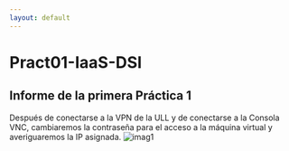 ```yaml
---
layout: default
---
```

# Pract01-IaaS-DSI
## Informe de la primera Práctica 1
Después de conectarse a la VPN de la ULL y de conectarse a la Consola VNC, cambiaremos la contraseña para el acceso a la máquina virtual y averiguaremos la IP asignada.
![imag1](https://github.com/user-attachments/assets/f6677517-7578-49ed-adc9-ec01698b5039)


